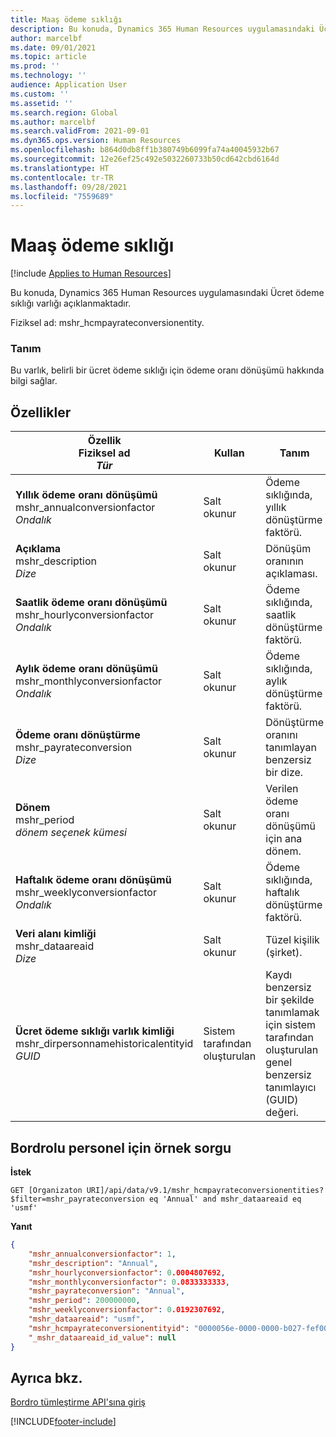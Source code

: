 ```yaml
---
title: Maaş ödeme sıklığı
description: Bu konuda, Dynamics 365 Human Resources uygulamasındaki Ücret ödeme sıklığı varlığı için ayrıntılar ve örnek bir sorgu açıklanmaktadır.
author: marcelbf
ms.date: 09/01/2021
ms.topic: article
ms.prod: ''
ms.technology: ''
audience: Application User
ms.custom: ''
ms.assetid: ''
ms.search.region: Global
ms.author: marcelbf
ms.search.validFrom: 2021-09-01
ms.dyn365.ops.version: Human Resources
ms.openlocfilehash: b864d0db8ff1b380749b6099fa74a40045932b67
ms.sourcegitcommit: 12e26ef25c492e5032260733b50cd642cbd6164d
ms.translationtype: HT
ms.contentlocale: tr-TR
ms.lasthandoff: 09/28/2021
ms.locfileid: "7559689"
---
```

# <a name="compensation-pay-frequency"></a>Maaş ödeme sıklığı

[!include [Applies to Human Resources](../includes/applies-to-hr.md)]

Bu konuda, Dynamics 365 Human Resources uygulamasındaki Ücret ödeme sıklığı varlığı açıklanmaktadır.

Fiziksel ad: mshr_hcmpayrateconversionentity.

### <a name="description"></a>Tanım

Bu varlık, belirli bir ücret ödeme sıklığı için ödeme oranı dönüşümü hakkında bilgi sağlar.

## <a name="properties"></a>Özellikler

| Özellik</br>**Fiziksel ad**</br>**_Tür_** | Kullan | Tanım |
| --- | --- | --- |
| **Yıllık ödeme oranı dönüşümü**</br>mshr_annualconversionfactor</br>*Ondalık* | Salt okunur | Ödeme sıklığında, yıllık dönüştürme faktörü. |
| **Açıklama**</br>mshr_description</br>*Dize* | Salt okunur | Dönüşüm oranının açıklaması. |
| **Saatlik ödeme oranı dönüşümü**</br>mshr_hourlyconversionfactor</br>*Ondalık* | Salt okunur | Ödeme sıklığında, saatlik dönüştürme faktörü. |
| **Aylık ödeme oranı dönüşümü**</br>mshr_monthlyconversionfactor</br>*Ondalık* | Salt okunur | Ödeme sıklığında, aylık dönüştürme faktörü. |
| **Ödeme oranı dönüştürme**</br>mshr_payrateconversion</br>*Dize* | Salt okunur | Dönüştürme oranını tanımlayan benzersiz bir dize. |
| **Dönem**</br>mshr_period</br>*dönem seçenek kümesi* | Salt okunur | Verilen ödeme oranı dönüşümü için ana dönem. |
| **Haftalık ödeme oranı dönüşümü**</br>mshr_weeklyconversionfactor</br>*Ondalık* | Salt okunur | Ödeme sıklığında, haftalık dönüştürme faktörü. |
| **Veri alanı kimliği**</br>mshr_dataareaid</br>*Dize* | Salt okunur | Tüzel kişilik (şirket). |
| **Ücret ödeme sıklığı varlık kimliği**</br>mshr_dirpersonnamehistoricalentityid</br>*GUID* | Sistem tarafından oluşturulan | Kaydı benzersiz bir şekilde tanımlamak için sistem tarafından oluşturulan genel benzersiz tanımlayıcı (GUID) değeri. |

## <a name="example-query-for-payroll-employee"></a>Bordrolu personel için örnek sorgu

**İstek**

```http
GET [Organizaton URI]/api/data/v9.1/mshr_hcmpayrateconversionentities?$filter=mshr_payrateconversion eq 'Annual' and mshr_dataareaid eq 'usmf'
```

**Yanıt**

```json
{
    "mshr_annualconversionfactor": 1,
    "mshr_description": "Annual",
    "mshr_hourlyconversionfactor": 0.0004807692,
    "mshr_monthlyconversionfactor": 0.0833333333,
    "mshr_payrateconversion": "Annual",
    "mshr_period": 200000000,
    "mshr_weeklyconversionfactor": 0.0192307692,
    "mshr_dataareaid": "usmf",
    "mshr_hcmpayrateconversionentityid": "0000056e-0000-0000-b027-fef003000000",
    "_mshr_dataareaid_id_value": null
}
```

## <a name="see-also"></a>Ayrıca bkz.

[Bordro tümleştirme API'sına giriş](hr-admin-integration-payroll-api-introduction.md)

[!INCLUDE[footer-include](../includes/footer-banner.md)]
